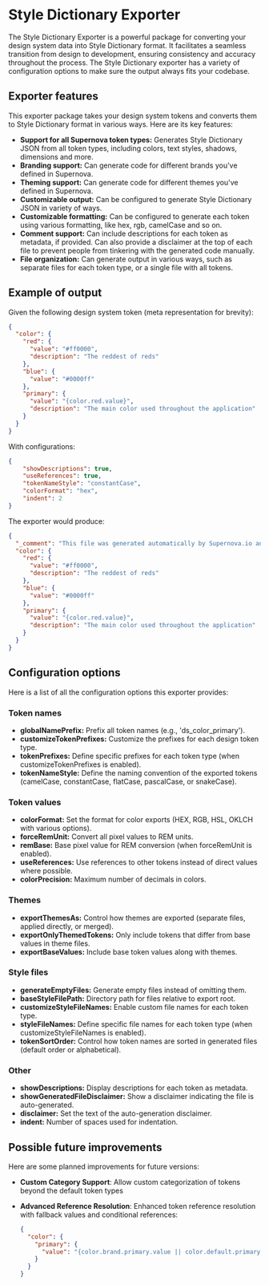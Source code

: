 # Style Dictionary Exporter

The Style Dictionary Exporter is a powerful package for converting your design system data into Style Dictionary format. It facilitates a seamless transition from design to development, ensuring consistency and accuracy throughout the process. The Style Dictionary exporter has a variety of configuration options to make sure the output always fits your codebase.

## Exporter features

This exporter package takes your design system tokens and converts them to Style Dictionary format in various ways. Here are its key features:

- **Support for all Supernova token types:** Generates Style Dictionary JSON from all token types, including colors, text styles, shadows, dimensions and more.
- **Branding support:** Can generate code for different brands you've defined in Supernova.
- **Theming support:** Can generate code for different themes you've defined in Supernova.
- **Customizable output:** Can be configured to generate Style Dictionary JSON in variety of ways.
- **Customizable formatting:** Can be configured to generate each token using various formatting, like hex, rgb, camelCase and so on.
- **Comment support:** Can include descriptions for each token as metadata, if provided. Can also provide a disclaimer at the top of each file to prevent people from tinkering with the generated code manually.
- **File organization:** Can generate output in various ways, such as separate files for each token type, or a single file with all tokens.

## Example of output

Given the following design system token (meta representation for brevity):

```json
{
  "color": {
    "red": {
      "value": "#ff0000",
      "description": "The reddest of reds"
    },
    "blue": {
      "value": "#0000ff"
    },
    "primary": {
      "value": "{color.red.value}",
      "description": "The main color used throughout the application"
    }
  }
}
```

With configurations:

```json
{
    "showDescriptions": true,
    "useReferences": true,
    "tokenNameStyle": "constantCase",
    "colorFormat": "hex",
    "indent": 2
}
```

The exporter would produce:

```json
{
  "_comment": "This file was generated automatically by Supernova.io and should not be changed manually.",
  "color": {
    "red": {
      "value": "#ff0000",
      "description": "The reddest of reds"
    },
    "blue": {
      "value": "#0000ff"
    },
    "primary": {
      "value": "{color.red.value}",
      "description": "The main color used throughout the application"
    }
  }
}
```

## Configuration options

Here is a list of all the configuration options this exporter provides:

### Token names
- **globalNamePrefix:** Prefix all token names (e.g., 'ds_color_primary').
- **customizeTokenPrefixes:** Customize the prefixes for each design token type.
- **tokenPrefixes:** Define specific prefixes for each token type (when customizeTokenPrefixes is enabled).
- **tokenNameStyle:** Define the naming convention of the exported tokens (camelCase, constantCase, flatCase, pascalCase, or snakeCase).

### Token values
- **colorFormat:** Set the format for color exports (HEX, RGB, HSL, OKLCH with various options).
- **forceRemUnit:** Convert all pixel values to REM units.
- **remBase:** Base pixel value for REM conversion (when forceRemUnit is enabled).
- **useReferences:** Use references to other tokens instead of direct values where possible.
- **colorPrecision:** Maximum number of decimals in colors.

### Themes
- **exportThemesAs:** Control how themes are exported (separate files, applied directly, or merged).
- **exportOnlyThemedTokens:** Only include tokens that differ from base values in theme files.
- **exportBaseValues:** Include base token values along with themes.

### Style files
- **generateEmptyFiles:** Generate empty files instead of omitting them.
- **baseStyleFilePath:** Directory path for files relative to export root.
- **customizeStyleFileNames:** Enable custom file names for each token type.
- **styleFileNames:** Define specific file names for each token type (when customizeStyleFileNames is enabled).
- **tokenSortOrder:** Control how token names are sorted in generated files (default order or alphabetical).

### Other
- **showDescriptions:** Display descriptions for each token as metadata.
- **showGeneratedFileDisclaimer:** Show a disclaimer indicating the file is auto-generated.
- **disclaimer:** Set the text of the auto-generation disclaimer.
- **indent:** Number of spaces used for indentation.

## Possible future improvements

Here are some planned improvements for future versions:

- **Custom Category Support**: Allow custom categorization of tokens beyond the default token types

- **Advanced Reference Resolution**: Enhanced token reference resolution with fallback values and conditional references:
  ```json
  {
    "color": {
      "primary": {
        "value": "{color.brand.primary.value || color.default.primary.value}"
      }
    }
  }
  ```